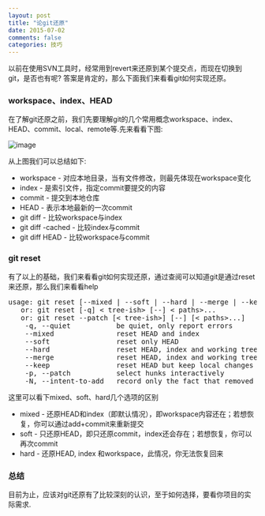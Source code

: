 ```yaml
---
layout: post
title: "论git还原"
date: 2015-07-02
comments: false
categories: 技巧
---
```

以前在使用SVN工具时，经常用到revert来还原到某个提交点，而现在切换到git，是否也有呢? 答案是肯定的，那么下面我们来看看git如何实现还原。

### workspace、index、HEAD
在了解git还原之前，我们先要理解git的几个常用概念workspace、index、HEAD、commit、local、remote等.先来看看下图:

![image](http://i.stack.imgur.com/caci5.png)

从上图我们可以总结如下:

* workspace - 对应本地目录，当有文件修改，则最先体现在workspace变化
* index - 是索引文件，指定commit要提交的内容
* commit - 提交到本地仓库
* HEAD - 表示本地最新的一次commit
* git diff - 比较workspace与index
* git diff -cached - 比较index与commit
* git diff HEAD - 比较workspace与commit

### git reset
有了以上的基础，我们来看看git如何实现还原，通过查阅可以知道git是通过reset来还原，那么我们来看看help
<pre>
usage: git reset [--mixed | --soft | --hard | --merge | --keep] [-q] [< commit>]
   or: git reset [-q] < tree-ish> [--] < paths>...
   or: git reset --patch [< tree-ish>] [--] [< paths>...]
    -q, --quiet           be quiet, only report errors
    --mixed               reset HEAD and index
    --soft                reset only HEAD
    --hard                reset HEAD, index and working tree
    --merge               reset HEAD, index and working tree
    --keep                reset HEAD but keep local changes
    -p, --patch           select hunks interactively
    -N, --intent-to-add   record only the fact that removed paths will be added later
</pre>

这里可以看下mixed、soft、hard几个选项的区别

* mixed - 还原HEAD和index（即默认情况），即workspace内容还在；若想恢复，你可以通过add+commit来重新提交
* soft - 只还原HEAD，即只还原commit，index还会存在；若想恢复，你可以再次commit
* hard - 还原HEAD, index 和workspace，此情况，你无法恢复回来

### 总结
目前为止，应该对git还原有了比较深刻的认识，至于如何选择，要看你项目的实际需求.